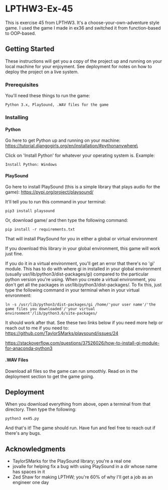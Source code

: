 # LPTHW3-Ex-45

This is exercise 45 from LPTHW3. It's a choose-your-own-adventure style game. I used the game I made in ex36 and switched it from function-based to OOP-based.

## Getting Started

These instructions will get you a copy of the project up and running on your local machine for your enjoyment. See deployment for notes on how to deploy the project on a live system.

### Prerequisites

You'll need these things to run the game:

```
Python 3.x, PlaySound, .WAV files for the game
```

### Installing

#### Python

Go here to get Python up and running on your machine:
https://tutorial.djangogirls.org/en/installation/#pythonanywhere\

Click on 'Install Python' for whatever your operating system is. Example:

```
Install Python: Windows
```
#### PlaySound

Go here to install PlaySound (this is a simple library that plays audio for the game):
https://pypi.org/project/playsound/

It'll tell you to run this command in your terminal:

```
pip3 install playsound
```

Or, download game/ and then type the following command:

```
pip install -r requirements.txt
```

That will install PlaySound for you in either a global or virtual environment

If you download this library in your global environment, this game will work just fine.

If you do it in a virtual environment, you'll get an error that there's no 'gi' module. This has to do with where gi in installed in your global environment (usually usr/lib/python3/dist-packages/gi) compared to the particular python version you're using. When you create a virtual environment, you don't get all the packages in usr/lib/python3/dist-packages/. To fix this, just type the following command in your terminal when in your virtual envronment:

```
ln -s /usr/lib/python3/dist-packages/gi /home/'your user name'/'the game files you downloaded'/'your virtual environment'/lib/python3.6/site-packages/
```

It should work after that. See these two links below if you need more help or reach out to me if you need to:
https://github.com/TaylorSMarks/playsound/issues/24

https://stackoverflow.com/questions/37526026/how-to-install-gi-module-for-anaconda-python3

#### .WAV Files

Download all files so the game can run smoothly. Read on in the deployment section to get the game going.

## Deployment

When you download everything from above, open a terminal from that directory. Then type the following:

```
python3 ex45.py
```
And that's it! The game should run. Have fun and feel free to reach out if there's any bugs.


## Acknowledgments

* TaylorSMarks for the PlaySound library; you're a real one
* jovalle for helping fix a bug with using PlaySound in a dir whose name has spaces in it
* Zed Shaw for making LPTHW; you're 60% of why I'll get a job as an engineer one day
